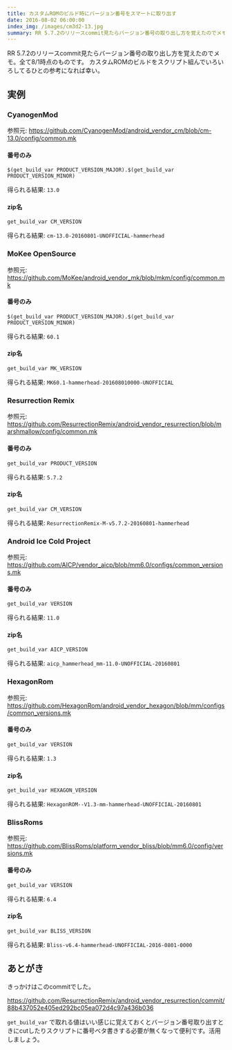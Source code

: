 ```yaml
---
title: カスタムROMのビルド時にバージョン番号をスマートに取り出す
date: 2016-08-02 06:00:00
index_img: /images/cm3d2-13.jpg
summary: RR 5.7.2のリリースcommit見たらバージョン番号の取り出し方を覚えたのでメモ。
---
```


RR 5.7.2のリリースcommit見たらバージョン番号の取り出し方を覚えたのでメモ。全て8/1時点のものです。
カスタムROMのビルドをスクリプト組んでいろいろしてるひとの参考になれば幸い。

<!-- more -->

## 実例

### CyanogenMod

参照元: https://github.com/CyanogenMod/android_vendor_cm/blob/cm-13.0/config/common.mk

#### 番号のみ

```
$(get_build_var PRODUCT_VERSION_MAJOR).$(get_build_var PRODUCT_VERSION_MINOR)
```

得られる結果: `13.0`

#### zip名

```
get_build_var CM_VERSION
```

得られる結果: `cm-13.0-20160801-UNOFFICIAL-hammerhead`

### MoKee OpenSource

参照元: https://github.com/MoKee/android_vendor_mk/blob/mkm/config/common.mk

#### 番号のみ

```
$(get_build_var PRODUCT_VERSION_MAJOR).$(get_build_var PRODUCT_VERSION_MINOR)
```

得られる結果: `60.1`

#### zip名

```
get_build_var MK_VERSION
```

得られる結果: `MK60.1-hammerhead-201608010000-UNOFFICIAL`

### Resurrection Remix

参照元: https://github.com/ResurrectionRemix/android_vendor_resurrection/blob/marshmallow/config/common.mk

#### 番号のみ

```
get_build_var PRODUCT_VERSION
```

得られる結果: `5.7.2`

#### zip名

```
get_build_var CM_VERSION
```

得られる結果: `ResurrectionRemix-M-v5.7.2-20160801-hammerhead`

### Android Ice Cold Project

参照元: https://github.com/AICP/vendor_aicp/blob/mm6.0/configs/common_versions.mk

#### 番号のみ

```
get_build_var VERSION
```

得られる結果: `11.0`

#### zip名

```
get_build_var AICP_VERSION
```

得られる結果: `aicp_hammerhead_mm-11.0-UNOFFICIAL-20160801`

### HexagonRom

参照元: https://github.com/HexagonRom/android_vendor_hexagon/blob/mm/configs/common_versions.mk

#### 番号のみ

```
get_build_var VERSION
```

得られる結果: `1.3`

#### zip名

```
get_build_var HEXAGON_VERSION
```

得られる結果: `HexagonROM--V1.3-mm-hammerhead-UNOFFICIAL-20160801`

### BlissRoms

参照元: https://github.com/BlissRoms/platform_vendor_bliss/blob/mm6.0/config/versions.mk

#### 番号のみ

```
get_build_var VERSION
```

得られる結果: `6.4`

#### zip名

```
get_build_var BLISS_VERSION
```

得られる結果: `Bliss-v6.4-hammerhead-UNOFFICIAL-2016-0801-0000`

## あとがき

きっかけはこのcommitでした。

https://github.com/ResurrectionRemix/android_vendor_resurrection/commit/88b437052e405ed292bc05ea072d4c97a436b036

`get_build_var` で取れる値はいい感じに覚えておくとバージョン番号取り出すときにcutしたりスクリプトに番号ベタ書きする必要が無くなって便利です。活用しましょう。
